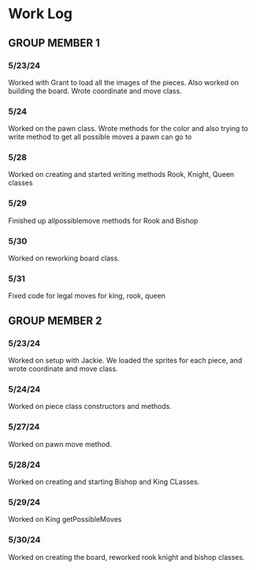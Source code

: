 # Work Log

## GROUP MEMBER 1

### 5/23/24

Worked with Grant to load all the images of the pieces. Also worked on building the board. Wrote coordinate and move class.

### 5/24

Worked on the pawn class. Wrote methods for the color and also trying to write method to get all possible moves a pawn can go to

### 5/28

Worked on creating and started writing methods Rook, Knight, Queen classes

### 5/29

Finished up allpossiblemove methods for Rook and Bishop

### 5/30

Worked on reworking board class.

### 5/31 

Fixed code for legal moves for king, rook, queen

## GROUP MEMBER 2

### 5/23/24
Worked on setup with Jackie. We loaded the sprites for each piece, and wrote coordinate and move class.



### 5/24/24 
Worked on piece class constructors and methods. 

### 5/27/24 
Worked on pawn move method.

### 5/28/24 
Worked on creating and starting Bishop and King CLasses.


### 5/29/24 
Worked on King getPossibleMoves

### 5/30/24
Worked on creating the board, reworked rook knight and bishop classes.



